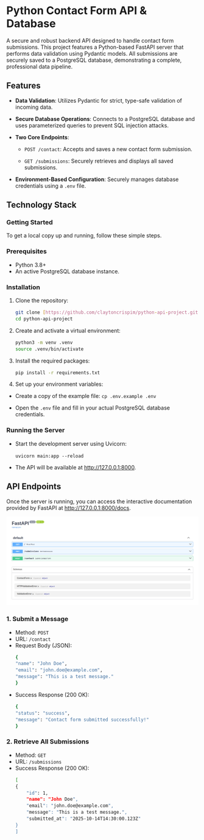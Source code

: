 # Python Contact Form API & Database

A secure and robust backend API designed to handle contact form submissions. This project features a Python-based FastAPI server that performs data validation using Pydantic models. All submissions are securely saved to a PostgreSQL database, demonstrating a complete, professional data pipeline.

## Features
* **Data Validation**: Utilizes Pydantic for strict, type-safe validation of incoming data.

* **Secure Database Operations**: Connects to a PostgreSQL database and uses parameterized queries to prevent SQL injection attacks.

* **Two Core Endpoints**:

    * ```POST /contact```: Accepts and saves a new contact form submission.

    * ```GET /submissions```: Securely retrieves and displays all saved submissions.

* **Environment-Based Configuration**: Securely manages database credentials using a ```.env``` file.

## Technology Stack

### Getting Started
To get a local copy up and running, follow these simple steps.

### Prerequisites
* Python 3.8+
* An active PostgreSQL database instance.

### Installation
1. Clone the repository:
    ```sh
    git clone [https://github.com/claytoncrispim/python-api-project.git](https://github.com/claytoncrispim/python-api-project.git)
    cd python-api-project
    ```
2. Create and activate a virtual environment:
    ```sh
    python3 -m venv .venv
    source .venv/bin/activate
    ```
3. Install the required packages:
    ```sh
    pip install -r requirements.txt
    ```

4. Set up your environment variables:

* Create a copy of the example file: ```cp .env.example .env```

* Open the ```.env``` file and fill in your actual PostgreSQL database credentials.

### Running the Server
* Start the development server using Uvicorn:

    ```uvicorn main:app --reload```

* The API will be available at http://127.0.0.1:8000.

## API Endpoints
Once the server is running, you can access the interactive documentation provided by FastAPI at http://127.0.0.1:8000/docs.

![FastAPI Interactive Docs](img/fastapi_docs.png)

### 1. Submit a Message
* Method: ```POST```
* URL: ```/contact```
* Request Body (JSON):
    ```sh
    {
    "name": "John Doe",
    "email": "john.doe@example.com",
    "message": "This is a test message."
    }
    ```
* Success Response (200 OK):
    ```sh
    {
    "status": "success",
    "message": "Contact form submitted successfully!"
    }
    ```
### 2. Retrieve All Submissions
* Method: ```GET```
* URL: ```/submissions```
* Success Response (200 OK):
    ```sh
    [
    {
        "id": 1,
        "name": "John Doe",
        "email": "john.doe@example.com",
        "message": "This is a test message.",
        "submitted_at": "2025-10-14T14:30:00.123Z"
    }
    ]
    ```

